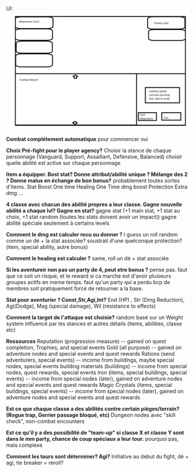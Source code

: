 UI: ![Combat Screen UI](UI_Layout/UI_Layout%20-%20Combat_Screen.png)

**Combat complétement automatique**
pour commencer oui

**Choix Pré-fight pour le player agency?**
Choisir la stance de chaque personnage (Vanguard, Support, Assaillant, Defensive, Balanced)
choisir quelle abilité est active sur chaque personnage

**Item a équipper. Bost stat? Donne attribut/abilité unique ? Mélange des 2 ? Donne malus en échange de bon bonus?**
probablement toutes sortes d'items. 
Stat Boost
One time Healing
One Time dmg boost
Protection
Extra dmg
...

**4 classe avec chacun des abilité propres a leur classe. Gagne nouvelle abilité a chaque lvl? Gagne en stat?**
gagne stat (+1 main stat, +1 stat au choix, +1 stat random (toutes les stats doivent avoir un impact))
gagne abilité spéciale seulement à certains levels

**Comment le dmg est calculer recu ou donner ?**
I guess un roll random comme un dé + la stat associée? soustrait d'une quelconque protection? (item, special ability, autre bonus)

**Comment le healing est calculer ?**
same, roll un dé + stat associée

**Si les aventureir non pas un party de 4, peut etre bonus ?**
pense pas. faut que ce soit un risque, et le reward si ca marche est d'avoir plusieurs groupes actifs en meme temps. faut qu'un party qui a perdu bcp de membres soit pratiquement 
forcé de retourner a la base.

**Stat pour aventurier ? Const,Str,Agi,Int?**
End (HP) , Str (Dmg Reduction), Agi(Dodge), Mag (special damage), Wil (resistance to effects)

**Comment la target de l'attaque est choisie?**
random basé sur un Weight system influencé par les stances et autres détails (items, abilities, classe etc)

**Ressources**
Reputation (progression measure) -- gained on quest completion, Trophies, and special events
Gold (all purpose) -- gained on adventure nodes and special events and quest rewards
Rations (send adventurers, special events) -- income from buildings, maybe special nodes, special events
building materials (buildings) -- income from special nodes, quest rewards, special events
Iron (items, special buildings, special events) -- income from special nodes (later), gained on adventure nodes and special events and quest rewards
Magic Crystals (items, special buildings, special events) -- income from special nodes (later), gained on adventure nodes and special events and quest rewards

**Est ce que chaque classe a des abilités contre certain pièges/terrain? (Rogue trap, Gerrier passage bloqué, etc)**
Dungeon nodes avec "skill check", non-combat encounters

**Est ce qu'il y a des possibilité de "team-up" si classe X et classe Y sont dans le mm party, chance de coup spéciaux a leur tour.**
pourquoi pas, mais complexe

**Comment les tours sont déterminer? Agi?**
Initiative au debut du fight, dé + agi, tie breaker = reroll?
